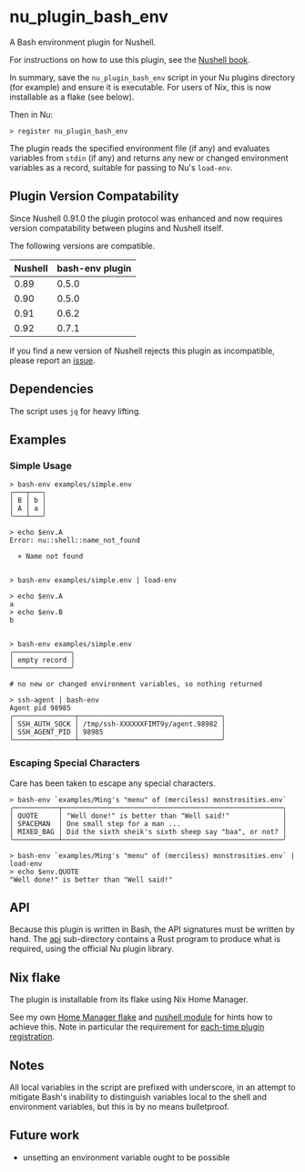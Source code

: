 # nu_plugin_bash_env

A Bash environment plugin for Nushell.

For instructions on how to use this plugin, see the [Nushell book](https://www.nushell.sh/book/plugins.html).

In summary, save the `nu_plugin_bash_env` script in your Nu plugins directory (for example) and ensure it is executable.
For users of Nix, this is now installable as a flake (see below).

Then in Nu:
```
> register nu_plugin_bash_env
```

The plugin reads the specified environment file (if any) and evaluates variables from `stdin` (if any) and returns any new or changed environment variables as a record, suitable for passing to Nu's `load-env`.

## Plugin Version Compatability

Since Nushell 0.91.0 the plugin protocol was enhanced and now requires version compatability between plugins and Nushell itself.

The following versions are compatible.

| Nushell | bash-env plugin |
| ------- | --------------- |
| 0.89    | 0.5.0           |
| 0.90    | 0.5.0           |
| 0.91    | 0.6.2           |
| 0.92    | 0.7.1           |

If you find a new version of Nushell rejects this plugin as incompatible, please report an [issue](https://github.com/tesujimath/nu_plugin_bash_env/issues).

## Dependencies

The script uses `jq` for heavy lifting.

## Examples

### Simple Usage
```
> bash-env examples/simple.env
╭───┬───╮
│ B │ b │
│ A │ a │
╰───┴───╯

> echo $env.A
Error: nu::shell::name_not_found

  × Name not found


> bash-env examples/simple.env | load-env

> echo $env.A
a
> echo $env.B
b


> bash-env examples/simple.env
╭──────────────╮
│ empty record │
╰──────────────╯

# no new or changed environment variables, so nothing returned

> ssh-agent | bash-env
Agent pid 98985
╭───────────────┬───────────────────────────────────╮
│ SSH_AUTH_SOCK │ /tmp/ssh-XXXXXXFIMT9y/agent.98982 │
│ SSH_AGENT_PID │ 98985                             │
╰───────────────┴───────────────────────────────────╯
```

### Escaping Special Characters

Care has been taken to escape any special characters.

```
> bash-env `examples/Ming's "menu" of (merciless) monstrosities.env`
╭───────────┬──────────────────────────────────────────────────────╮
│ QUOTE     │ "Well done!" is better than "Well said!"             │
│ SPACEMAN  │ One small step for a man ...                         │
│ MIXED_BAG │ Did the sixth sheik's sixth sheep say "baa", or not? │
╰───────────┴──────────────────────────────────────────────────────╯

> bash-env `examples/Ming's "menu" of (merciless) monstrosities.env` | load-env
> echo $env.QUOTE
"Well done!" is better than "Well said!"
```

## API

Because this plugin is written in Bash, the API signatures must be written by hand.  The [api](api) sub-directory contains a Rust program to produce what is required, using the official Nu plugin library.

## Nix flake

The plugin is installable from its flake using Nix Home Manager.

See my own [Home Manager flake](https://github.com/tesujimath/home.nix/blob/main/flake.nix#L12) and [nushell module](https://github.com/tesujimath/home.nix/blob/main/modules/nushell/default.nix) for hints how to achieve this.  Note in particular the requirement for [each-time plugin registration](https://github.com/tesujimath/home.nix/blob/main/modules/nushell/config.nu#L761).

## Notes

All local variables in the script are prefixed with underscore, in an attempt to mitigate Bash's inability to distinguish variables local to the shell and environment variables, but this is by no means bulletproof.

## Future work

- unsetting an environment variable ought to be possible
